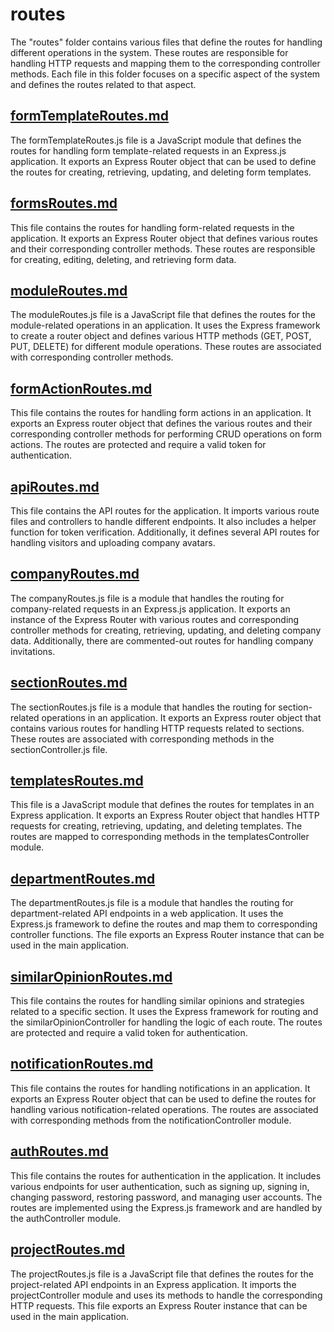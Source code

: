 # routes

The "routes" folder contains various files that define the routes for handling different operations in the system. These routes are responsible for handling HTTP requests and mapping them to the corresponding controller methods. Each file in this folder focuses on a specific aspect of the system and defines the routes related to that aspect.

## [formTemplateRoutes.md](routes/formTemplateRoutes.md)

The formTemplateRoutes.js file is a JavaScript module that defines the routes for handling form template-related requests in an Express.js application. It exports an Express Router object that can be used to define the routes for creating, retrieving, updating, and deleting form templates.

## [formsRoutes.md](routes/formsRoutes.md)

This file contains the routes for handling form-related requests in the application. It exports an Express Router object that defines various routes and their corresponding controller methods. These routes are responsible for creating, editing, deleting, and retrieving form data.

## [moduleRoutes.md](routes/moduleRoutes.md)

The moduleRoutes.js file is a JavaScript file that defines the routes for the module-related operations in an application. It uses the Express framework to create a router object and defines various HTTP methods (GET, POST, PUT, DELETE) for different module operations. These routes are associated with corresponding controller methods.

## [formActionRoutes.md](routes/formActionRoutes.md)

This file contains the routes for handling form actions in an application. It exports an Express router object that defines the various routes and their corresponding controller methods for performing CRUD operations on form actions. The routes are protected and require a valid token for authentication.

## [apiRoutes.md](routes/apiRoutes.md)

This file contains the API routes for the application. It imports various route files and controllers to handle different endpoints. It also includes a helper function for token verification. Additionally, it defines several API routes for handling visitors and uploading company avatars.

## [companyRoutes.md](routes/companyRoutes.md)

The companyRoutes.js file is a module that handles the routing for company-related requests in an Express.js application. It exports an instance of the Express Router with various routes and corresponding controller methods for creating, retrieving, updating, and deleting company data. Additionally, there are commented-out routes for handling company invitations.

## [sectionRoutes.md](routes/sectionRoutes.md)

The sectionRoutes.js file is a module that handles the routing for section-related operations in an application. It exports an Express router object that contains various routes for handling HTTP requests related to sections. These routes are associated with corresponding methods in the sectionController.js file.

## [templatesRoutes.md](routes/templatesRoutes.md)

This file is a JavaScript module that defines the routes for templates in an Express application. It exports an Express Router object that handles HTTP requests for creating, retrieving, updating, and deleting templates. The routes are mapped to corresponding methods in the templatesController module.

## [departmentRoutes.md](routes/departmentRoutes.md)

The departmentRoutes.js file is a module that handles the routing for department-related API endpoints in a web application. It uses the Express.js framework to define the routes and map them to corresponding controller functions. The file exports an Express Router instance that can be used in the main application.

## [similarOpinionRoutes.md](routes/similarOpinionRoutes.md)

This file contains the routes for handling similar opinions and strategies related to a specific section. It uses the Express framework for routing and the similarOpinionController for handling the logic of each route. The routes are protected and require a valid token for authentication.

## [notificationRoutes.md](routes/notificationRoutes.md)

This file contains the routes for handling notifications in an application. It exports an Express Router object that can be used to define the routes for handling various notification-related operations. The routes are associated with corresponding methods from the notificationController module.

## [authRoutes.md](routes/authRoutes.md)

This file contains the routes for authentication in the application. It includes various endpoints for user authentication, such as signing up, signing in, changing password, restoring password, and managing user accounts. The routes are implemented using the Express.js framework and are handled by the authController module.

## [projectRoutes.md](routes/projectRoutes.md)

The projectRoutes.js file is a JavaScript file that defines the routes for the project-related API endpoints in an Express application. It imports the projectController module and uses its methods to handle the corresponding HTTP requests. This file exports an Express Router instance that can be used in the main application.